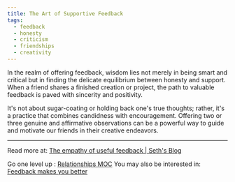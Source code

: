 ```yaml
---
title: The Art of Supportive Feedback
tags:
  - feedback
  - honesty
  - criticism
  - friendships
  - creativity
---
```

In the realm of offering feedback, wisdom lies not merely in being smart and critical but in finding the delicate equilibrium between honesty and support. When a friend shares a finished creation or project, the path to valuable feedback is paved with sincerity and positivity.

It's not about sugar-coating or holding back one's true thoughts; rather, it's a practice that combines candidness with encouragement. Offering two or three genuine and affirmative observations can be a powerful way to guide and motivate our friends in their creative endeavors.


----

Read more at: [The empathy of useful feedback | Seth's Blog](https://seths.blog/2023/09/the-empathy-of-useful-feedback/)

Go one level up : [Relationships MOC](Maps/Relationships%20MOC.md)
You may also be interested in: [Feedback makes you better](Notes/Feedback%20makes%20you%20better.md)